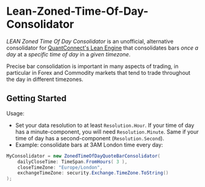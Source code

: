 # Lean-Zoned-Time-Of-Day-Consolidator

*LEAN Zoned Time Of Day Consolidator* is an unofficial, alternative consolidator for [QuantConnect's Lean Engine](https://github.com/quantconnect/lean) that consolidates bars *once a day* at a *specific time of day* in a *given timezone*.

Precise bar consolidation is important in many aspects of trading, in particular in Forex and Commodity markets that tend to trade throughout the day in different timezones.

## Getting Started

Usage:

 * Set your data resolution to at least `Resolution.Hour`. If your time of day has a minute-component, you will need `Resolution.Minute`. Same if your time of day has a second-component (`Resolution.Second`).
 * Example: consolidate bars at 3AM London time every day:
```c#
MyConsolidator = new ZonedTimeOfDayQuoteBarConsolidator(
	dailyCloseTime: TimeSpan.FromHours( 3 ),
	closeTimeZone: "Europe/London",
	exchangeTimeZone: security.Exchange.TimeZone.ToString()
);
```
